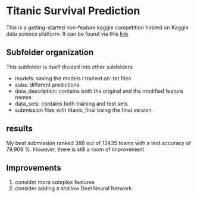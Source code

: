 # Titanic Survival Prediction
This is a getting-started non-feature kaggle competition hosted on Kaggle data science platform. It can be found via this [link](https://www.kaggle.com/competitions/titanic)
## Subfolder organization
This subfolder is itself divided into other subfolders:
* models: saving the models I trained on .txt files
* subs: different predictions
* data_description: contains both the original and the modified feature names
* data_sets: contains both training and test sets
* submission files with titanic_final being the final version.

## results
My best submission ranked 388 out of 13435 teams with a test accuracy of 79,909 \%. However, there is still a room of improvement

## Improvements
1. consider more complex features
2. consider adding a shallow Deel Neural Network 